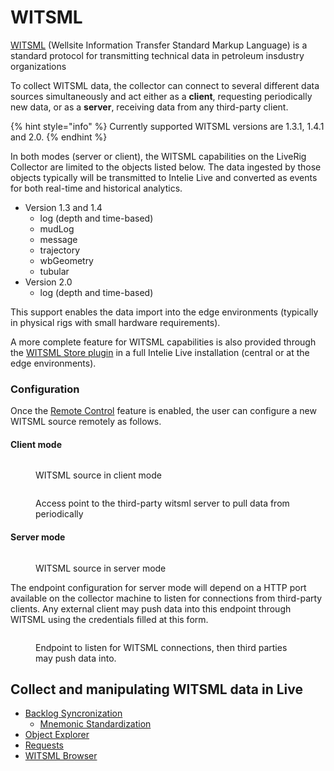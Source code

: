 # WITSML

[WITSML](https://energistics.org/witsml-data-standards) (Wellsite Information Transfer Standard Markup Language) is a standard protocol for transmitting technical data in petroleum insdustry organizations

To collect WITSML data, the collector can connect to several different data sources simultaneously and act either as a **client**, requesting periodically new data, or as a **server**, receiving data from any third-party client.

{% hint style="info" %}
Currently supported WITSML versions are 1.3.1, 1.4.1 and 2.0.
{% endhint %}

In both modes (server or client), the WITSML capabilities on the LiveRig Collector are limited to the objects listed below. The data ingested by those objects typically will be transmitted to Intelie Live and converted as events for both real-time and historical analytics.

* Version 1.3 and 1.4
  * log (depth and time-based)
  * mudLog
  * message
  * trajectory
  * wbGeometry
  * tubular
* Version 2.0
  * log (depth and time-based)

This support enables the data import into the edge environments (typically in physical rigs with small hardware requirements).&#x20;

A more complete feature for WITSML capabilities is also provided through the [WITSML Store plugin](../../integrations/witsml-store.md) in a full Intelie Live installation (central or at the edge environments).

### Configuration

Once the [Remote Control](../remote-control/) feature is enabled, the user can configure a new WITSML source remotely as follows.

#### Client mode

<figure><img src="../../.gitbook/assets/collector-witsml-client-mode.png" alt=""><figcaption><p>WITSML source in client mode</p></figcaption></figure>

<figure><img src="../../.gitbook/assets/Screenshot_select-area_20220921095859.png" alt=""><figcaption><p>Access point to the third-party witsml server to pull data from periodically</p></figcaption></figure>

#### Server mode

<figure><img src="../../.gitbook/assets/collector-witsml-server-mode.png" alt=""><figcaption><p>WITSML source in server mode</p></figcaption></figure>

The endpoint configuration for server mode will depend on a HTTP port available on the collector machine to listen for connections from third-party clients. Any external client may push data into this endpoint through WITSML using the credentials filled at this form.

<figure><img src="../../.gitbook/assets/collector-witsml-access-endpoint.png" alt=""><figcaption><p>Endpoint to listen for WITSML connections, then third parties may push data into.</p></figcaption></figure>

## Collect and manipulating WITSML data in Live 

* [Backlog Syncronization](witsml/backlog-sync/README.md)
    * [Mnemonic Standardization](witsml/object-explorer/standardization.md)
* [Object Explorer](witsml/object-explorer/README.md)
* [Requests](witsml/requests/README.md)
* [WITSML Browser](witsml/witsml-browser/README.md)